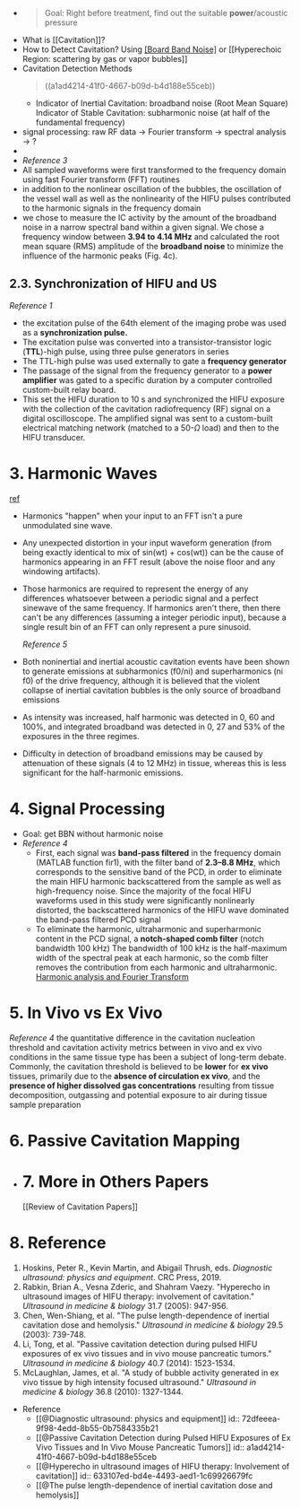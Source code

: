 - > Goal: Right before treatment, find out the suitable **power**/acoustic pressure
- What is [[Cavitation]]?
- How to Detect Cavitation? 
  Using [[Board Band Noise]](preferred) or [[Hyperechoic Region: scattering by gas or vapor bubbles]]
- Cavitation Detection Methods
  > ((a1ad4214-41f0-4667-b09d-b4d188e55ceb))
	- Indicator of Inertial Cavitation: broadband noise (Root Mean Square)
	  Indicator of Stable Cavitation: subharmonic noise (at half of the fundamental frequency)
- signal processing: raw RF data -> Fourier transform -> spectral analysis -> ?
-
- *Reference 3*
- All sampled waveforms were first transformed to the frequency domain using fast Fourier transform (FFT) routines
- in addition to the nonlinear oscillation of the bubbles, the oscillation of the vessel wall as well as the nonlinearity of the HIFU pulses contributed to the harmonic signals in the frequency domain
- we chose to measure the IC activity by the amount of the broadband noise in a narrow spectral band within a given signal. We chose a frequency window between **3.94 to 4.14 MHz** and calculated the root mean square (RMS) amplitude of the **broadband noise** to minimize the influence of the harmonic peaks (Fig. 4c).
## 2.3.  Synchronization of HIFU and US
*Reference 1*
- the excitation pulse of the 64th element of the imaging probe was used as a **synchronization pulse.**
- The excitation pulse was converted into a transistor-transistor logic (**TTL**)-high pulse, using three pulse generators in series
- The TTL-high pulse was used externally to gate a **frequency generator**
- The passage of the signal from the frequency generator to a **power amplifier** was gated to a specific duration by a computer controlled custom-built relay board.
- This set the HIFU duration to 10 s and synchronized the HIFU exposure with the collection of the cavitation radiofrequency (RF) signal on a digital oscilloscope. The amplified signal was sent to a custom-built electrical matching network (matched to a 50-$\Omega$ load) and then to the HIFU transducer.
# 3.  Harmonic Waves
[ref](https://dsp.stackexchange.com/questions/61908/i-dont-understand-harmonics-why-do-they-happen#:~:text=Harmonics%20%22happen%22%20when%20your%20input,floor%20and%20any%20windowing%20artifacts)
- Harmonics "happen" when your input to an FFT isn't a pure unmodulated sine wave.
- Any unexpected distortion in your input waveform generation (from being exactly identical to mix of sin(wt) + cos(wt)) can be the cause of harmonics appearing in an FFT result (above the noise floor and any windowing artifacts).
- Those harmonics are required to represent the energy of any differences whatsoever between a periodic signal and a perfect sinewave of the same frequency. If harmonics aren't there, then there can't be any differences (assuming a integer periodic input), because a single result bin of an FFT can only represent a pure sinusoid.
  
  *Reference 5*
- Both noninertial and inertial acoustic cavitation events have been shown to generate emissions at subharmonics (f0/ni) and superharmonics (ni f0) of the drive frequency, although it is believed that the violent collapse of inertial cavitation bubbles is the only source of broadband emissions
- As intensity was increased, half harmonic was detected in 0, 60 and 100%, and integrated broadband was detected in 0, 27 and 53% of the exposures in the three regimes.
- Difficulty in detection of broadband emissions may be caused by attenuation of these signals (4 to 12 MHz) in tissue, whereas this is less significant for the half-harmonic emissions.
# 4.  Signal Processing
- Goal: get BBN without harmonic noise
- *Reference 4*
	- First, each signal was **band-pass filtered** in the frequency domain (MATLAB function fir1), with the filter band of **2.3–8.8 MHz**, which corresponds to the sensitive band of the PCD, in order to eliminate the main HIFU harmonic backscattered from the sample as well as high-frequency noise. Since the majority of the focal HIFU waveforms used in this study were significantly nonlinearly distorted, the backscattered harmonics of the HIFU wave dominated the band-pass filtered PCD signal
	- To eliminate the harmonic, ultraharmonic and superharmonic content in the PCD signal, a **notch-shaped comb filter** (notch bandwidth 100 kHz) The bandwidth of 100 kHz is the half-maximum width of the spectral peak at each harmonic, so the comb filter removes the contribution from each harmonic and ultraharmonic.
	  [Harmonic analysis and Fourier Transform](https://terpconnect.umd.edu/~toh/spectrum/HarmonicAnalysis.html)
# 5.  In Vivo vs Ex Vivo
*Reference 4*
the quantitative difference in the cavitation nucleation threshold and cavitation activity metrics between in vivo and ex vivo conditions in the same tissue type has been a subject of long-term debate. Commonly, the cavitation threshold is believed to be **lower** for **ex vivo** tissues, primarily due to the **absence of circulation ex vivo**, and the **presence of higher dissolved gas concentrations** resulting from tissue decomposition, outgassing and potential exposure to air during tissue sample preparation
# 6.  Passive Cavitation Mapping
- # 7.  More in Others Papers
  [[Review of Cavitation Papers]]
# 8.  Reference
1. Hoskins, Peter R., Kevin Martin, and Abigail Thrush, eds. *Diagnostic ultrasound: physics and equipment*. CRC Press, 2019.
2. Rabkin, Brian A., Vesna Zderic, and Shahram Vaezy. "Hyperecho in ultrasound images of HIFU therapy: involvement of cavitation." _Ultrasound in medicine & biology_ 31.7 (2005): 947-956.
3. Chen, Wen-Shiang, et al. "The pulse length-dependence of inertial cavitation dose and hemolysis." _Ultrasound in medicine & biology_ 29.5 (2003): 739-748.
4.  Li, Tong, et al. "Passive cavitation detection during pulsed HIFU exposures of ex vivo tissues and in vivo mouse pancreatic tumors." _Ultrasound in medicine & biology_ 40.7 (2014): 1523-1534.
5. McLaughlan, James, et al. "A study of bubble activity generated in ex vivo tissue by high intensity focused ultrasound." _Ultrasound in medicine & biology_ 36.8 (2010): 1327-1344.
- Reference
	- [[@Diagnostic ultrasound: physics and equipment]]
	  id:: 72dfeeea-9f98-4edd-8b55-0b7584335b21
	- [[@Passive Cavitation Detection during Pulsed HIFU Exposures of Ex Vivo Tissues and In Vivo Mouse Pancreatic Tumors]]
	  id:: a1ad4214-41f0-4667-b09d-b4d188e55ceb
	- [[@Hyperecho in ultrasound images of HIFU therapy: Involvement of cavitation]]
	  id:: 633107ed-bd4e-4493-aed1-1c69926679fc
	- [[@The pulse length-dependence of inertial cavitation dose and hemolysis]]